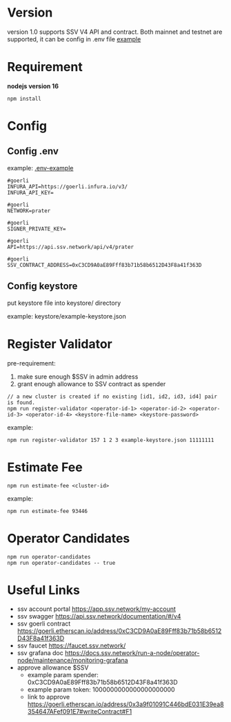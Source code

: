 # Version
version 1.0 supports SSV V4 API and contract.
Both mainnet and testnet are supported, it can be config in .env file [example](./.env-example)

# Requirement

**nodejs version 16**

```
npm install
```

# Config

## Config .env
example: [.env-example](.env-example)
```
#goerli
INFURA_API=https://goerli.infura.io/v3/
INFURA_API_KEY=

#goerli
NETWORK=prater

#goerli
SIGNER_PRIVATE_KEY=

#goerli
API=https://api.ssv.network/api/v4/prater

#goerli
SSV_CONTRACT_ADDRESS=0xC3CD9A0aE89Fff83b71b58b6512D43F8a41f363D
```

## Config keystore
put keystore file into keystore/ directory

example: keystore/example-keystore.json

# Register Validator

pre-requirement:
1. make sure enough $SSV in admin address
2. grant enough allowance to SSV contract as spender

```
// a new cluster is created if no existing [id1, id2, id3, id4] pair is found.
npm run register-validator <operator-id-1> <operator-id-2> <operator-id-3> <operator-id-4> <keystore-file-name> <keystore-password>

```

example:
```
npm run register-validator 157 1 2 3 example-keystore.json 11111111
```

# Estimate Fee
```
npm run estimate-fee <cluster-id>
```

example:
```
npm run estimate-fee 93446
```

# Operator Candidates
```
npm run operator-candidates
npm run operator-candidates -- true
```

# Useful Links

- ssv account portal https://app.ssv.network/my-account
- ssv swagger https://api.ssv.network/documentation/#/v4
- ssv goerli contract https://goerli.etherscan.io/address/0xC3CD9A0aE89Fff83b71b58b6512D43F8a41f363D
- ssv faucet https://faucet.ssv.network/
- ssv grafana doc https://docs.ssv.network/run-a-node/operator-node/maintenance/monitoring-grafana 
- approve allowance $SSV
    - example param spender: 0xC3CD9A0aE89Fff83b71b58b6512D43F8a41f363D
    - example param token: 1000000000000000000000
    - link to approve https://goerli.etherscan.io/address/0x3a9f01091C446bdE031E39ea8354647AFef091E7#writeContract#F1
  
